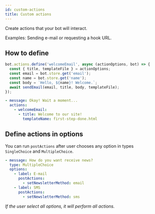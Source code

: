 ```yaml
---
id: custom-actions
title: Custom actions
---
```


Create actions that your bot will interact.

Examples: Sending e-mail or requesting a hook URL.


## How to define

```javascript
bot.actions.define('welcomeEmail', async (actionOptions, bot) => {
  const { title, templateFile } = actionOptions;
  const email = bot.store.get('email');
  const name = bot.store.get('name');
  const body = `Hello, ${name}! Welcome.`;
  await sendEmail(email, title, body, templateFile);
});
```

```yaml
- message: Okay! Wait a moment...
  actions:
    - welcomeEmail:
      - title: Welcome to our site!
        templateName: first-step-done.html
```

## Define actions in options

You can run `postActions` after user chooses any option in types `SingleChoice` and `MultipleChoice`.

```yaml
- message: How do you want receive news?
  type: MultipleChoice
  options:
    - label: E-mail
      postActions:
        - setNewsletterMethod: email
    - label: SMS
      postActions:
        - setNewsletterMethod: sms
```

_If the user select all options, it will perform all actions._
